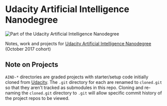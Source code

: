 # Udacity Artificial Intelligence Nanodegree
![Part of the Udacity Artificial Intelligence Nanodegree](https://img.shields.io/badge/Udacity-Artificial--Inteligence%20Nanodegree-02b3e4.svg)

Notes, work and projects for [Udacity Artificial Intelligence Nanodegree](https://eu.udacity.com/course/artificial-intelligence-nanodegree--nd889) (October 2017 cohort)

## Note on Projects
`AIND-*` directories are graded projects with starter/setup code initially cloned from [Udacity](https://github.com/udacity). The `.git` directory for each are renamed to `cloned.git` so that they aren't tracked as submodules in this repo. Cloning and re-naming the `cloned.git` directory to `.git` will allow specific commit history of the project repos to be viewed.

